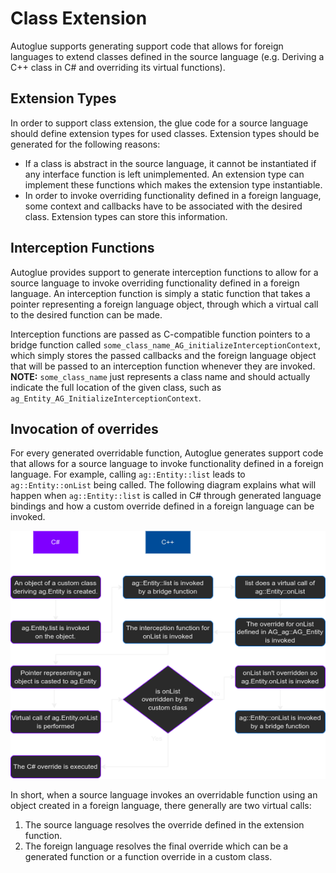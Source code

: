 # Class Extension

Autoglue supports generating support code that allows for foreign languages to extend classes defined in the source language (e.g. Deriving a C++ class in C# and overriding its virtual functions).

## Extension Types

In order to support class extension, the glue code for a source language should define extension types for used classes. Extension types should be generated for the following reasons:

 - If a class is abstract in the source language, it cannot be instantiated if any interface function is left unimplemented. An extension type can implement these functions which makes the extension type instantiable.
 - In order to invoke overriding functionality defined in a foreign language, some context and callbacks have to be associated with the desired class. Extension types can store this information.

## Interception Functions

Autoglue provides support to generate interception functions to allow for a source language to invoke overriding functionality defined in a foreign language. An interception function is simply a static function that takes a pointer representing a foreign language object, through which a virtual call to the desired function can be made.

Interception functions are passed as C-compatible function pointers to a bridge function called `some_class_name_AG_initializeInterceptionContext`, which simply stores the passed callbacks and the foreign language object that will be passed to an interception function whenever they are invoked. **NOTE:** `some_class_name` just represents a class name and should actually indicate the full location of the given class, such as `ag_Entity_AG_InitializeInterceptionContext`.

## Invocation of overrides

For every generated overridable function, Autoglue generates support code that allows for a source language to invoke functionality defined in a foreign language. For example, calling `ag::Entity::list` leads to `ag::Entity::onList` being called. The following diagram explains what will happen when `ag::Entity::list` is called in C# through generated language bindings and how a custom override defined in a foreign language can be invoked.

[//]: # "TODO: Add a descriptive alt text"
![nii](./assets/cpp_to_cs_call.png)

In short, when a source language invokes an overridable function using an object created in a foreign language, there generally are two virtual calls:
1. The source language resolves the override defined in the extension function.
2. The foreign language resolves the final override which can be a generated function or a function override in a custom class.